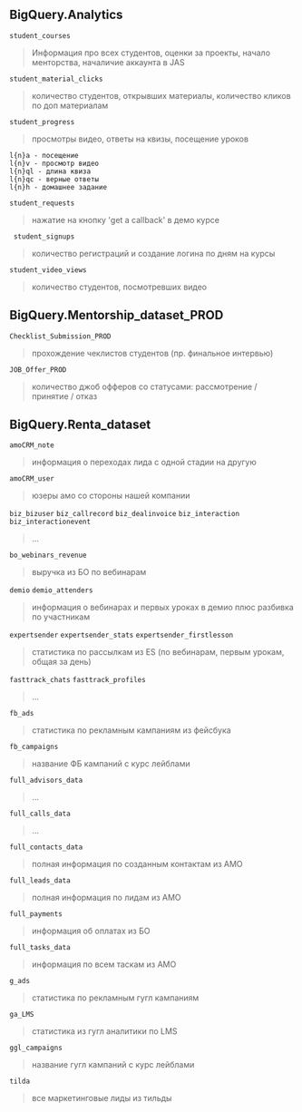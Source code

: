 ## BigQuery.Analytics

```student_courses```
 > Информация про всех студентов, оценки за проекты, начало менторства, началичие аккаунта в JAS
 
```student_material_clicks```
 > количество студентов, открывших материалы, количество кликов по доп материалам 
 
``` student_progress ```
 > просмотры видео, ответы на квизы, посещение уроков
    
    
    l{n}a - посещение
    l{n}v - просмотр видео
    l{n}ql - длина квиза
    l{n}qc - верные ответы
    l{n}h - домашнее задание 

```student_requests```
 > нажатие на кнопку 'get a callback' в демо курсе 
 

``` student_signups```
 > количество регистраций и создание логина по дням на курсы 

``` student_video_views ```
 > количество студентов, посмотревших видео 
 
 
 ## BigQuery.Mentorship_dataset_PROD
 
 ```Checklist_Submission_PROD```
 
 > прохождение чеклистов студентов (пр. финальное интервью)
 
  ```JOB_Offer_PROD```
  
> количество джоб офферов со статусами: рассмотрение / принятие / отказ


 ## BigQuery.Renta_dataset
 
```amoCRM_note```
> информация о переходах лида с одной стадии на другую

```amoCRM_user```
> юзеры амо со стороны нашей компании 

```biz_bizuser```
```biz_callrecord```
```biz_dealinvoice```
```biz_interaction```
```biz_interactionevent```

> ...

```bo_webinars_revenue```
> выручка из БО по вебинарам

```demio``` ```demio_attenders```
> информация о вебинарах и первых уроках в демио плюс разбивка по участникам

```expertsender``` ```expertsender_stats``` ```expertsender_firstlesson```
> статистика по рассылкам из ES (по вебинарам, первым урокам, общая за день)

```fasttrack_chats``` ```fasttrack_profiles```
> ...

```fb_ads```
> статистика по рекламным кампаниям из фейсбука 

```fb_campaigns```
> название ФБ кампаний с курс лейблами 

```full_advisors_data```
> ...

```full_calls_data```
> ... 

```full_contacts_data```
>  полная информация по созданным контактам из AMO

```full_leads_data```
> полная информация по лидам из AMO

```full_payments```
> информация об оплатах из БО

```full_tasks_data```
> информация по всем таскам из AMO

```g_ads```
> статистика по рекламным гугл кампаниям

```ga_LMS```
> статистика из гугл аналитики по LMS 

````ggl_campaigns````
> название гугл кампаний с курс лейблами

```tilda```
> все маркетинговые лиды из тильды 




